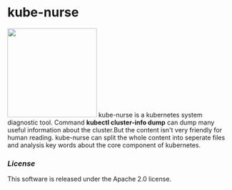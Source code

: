 # kube-nurse
<img width="200px" style="text-align:center" src="https://kube-nurse.oss-cn-beijing.aliyuncs.com/kube-nurse.png"/>
kube-nurse is a kubernetes system diagnostic tool. Command <b>kubectl cluster-info dump</b> can dump many useful information about the cluster.But the content isn't very friendly for human reading. kube-nurse can split the whole content into seperate files and analysis key words about the core component of kubernetes. 

### *License*
This software is released under the Apache 2.0 license.
